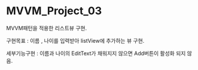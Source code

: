 # MVVM_Project_03

MVVM패턴을 적용한 리스트뷰 구현.

구현목표 : 이름 , 나이를 입력받아 listView에 추가하는 뷰 구현.

세부기능구현 : 이름과 나이의 EditText가 채워지지 않으면 Add버튼이 활성화 되지 않음.
